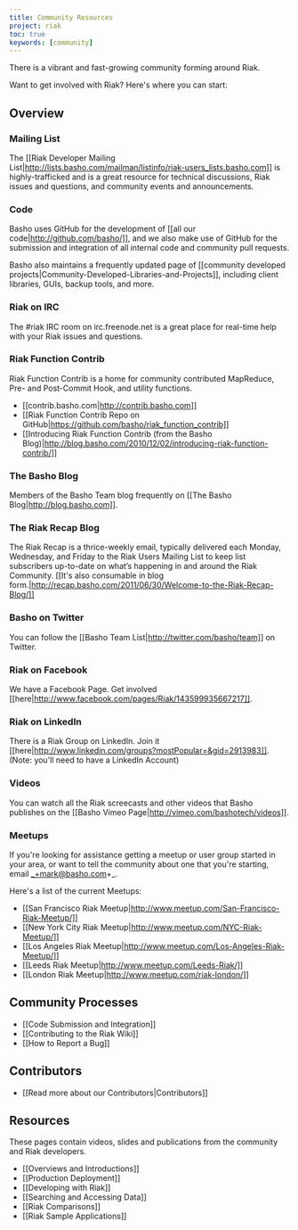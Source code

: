 ```yaml
---
title: Community Resources
project: riak
toc: true
keywords: [community]
---
```


There is a vibrant and fast-growing community forming around Riak.

Want to get involved with Riak? Here's where you can start:

## Overview

### Mailing List

The [[Riak Developer Mailing List|http://lists.basho.com/mailman/listinfo/riak-users_lists.basho.com]] is highly-trafficked and is a great resource for technical discussions, Riak issues and questions, and community events and announcements.

### Code

Basho uses GitHub for the development of [[all our code|http://github.com/basho/]], and we also make use of GitHub for the submission and integration of all internal code and community pull requests.

Basho also maintains a frequently updated page of [[community developed projects|Community-Developed-Libraries-and-Projects]], including client libraries, GUIs, backup tools, and more.

### Riak on IRC

The #riak IRC room on irc.freenode.net is a great place for real-time help with your Riak issues and questions.


### Riak Function Contrib

Riak Function Contrib is a home for community contributed MapReduce, Pre- and Post-Commit Hook, and utility functions.

* [[contrib.basho.com|http://contrib.basho.com]]
* [[Riak Function Contrib Repo on GitHub|https://github.com/basho/riak_function_contrib]]
* [[Introducing Riak Function Contrib (from the Basho Blog)|http://blog.basho.com/2010/12/02/introducing-riak-function-contrib/]]

### The Basho Blog

Members of the Basho Team blog frequently on [[The Basho Blog|http://blog.basho.com]].

### The Riak Recap Blog 

The Riak Recap is a thrice-weekly email, typically delivered each Monday, Wednesday, and Friday to the Riak Users Mailing List to keep list subscribers up-to-date on what’s happening in and around the Riak Community. [[It's also consumable in blog form.|http://recap.basho.com/2011/06/30/Welcome-to-the-Riak-Recap-Blog/]]

### Basho on Twitter

You can follow the [[Basho Team List|http://twitter.com/basho/team]] on Twitter.

### Riak on Facebook

We have a Facebook Page. Get involved [[here|http://www.facebook.com/pages/Riak/143599935667217]].

### Riak on LinkedIn

There is a Riak Group on LinkedIn. Join it [[here|http://www.linkedin.com/groups?mostPopular=&gid=2913983]]. (Note: you'll need to have a LinkedIn Account)

### Videos

You can watch all the Riak screecasts and other videos that Basho publishes on the [[Basho Vimeo Page|http://vimeo.com/bashotech/videos]].

### Meetups

If you're looking for assistance getting a meetup or user group started in your area, or want to tell the community about one that you're starting, email _+mark@basho.com+_.

Here's a list of the current Meetups:

* [[San Francisco Riak Meetup|http://www.meetup.com/San-Francisco-Riak-Meetup/]]
* [[New York City Riak Meetup|http://www.meetup.com/NYC-Riak-Meetup/]]
* [[Los Angeles Riak Meetup|http://www.meetup.com/Los-Angeles-Riak-Meetup/]]
* [[Leeds Riak Meetup|http://www.meetup.com/Leeds-Riak/]]
* [[London Riak Meetup|http://www.meetup.com/riak-london/]]

## Community Processes

* [[Code Submission and Integration]]
* [[Contributing to the Riak Wiki]]
* [[How to Report a Bug]]

## Contributors

* [[Read more about our Contributors|Contributors]]

## Resources

These pages contain videos, slides and publications from the community and Riak developers. 

* [[Overviews and Introductions]]
* [[Production Deployment]]
* [[Developing with Riak]]
* [[Searching and Accessing Data]]
* [[Riak Comparisons]]
* [[Riak Sample Applications]]
